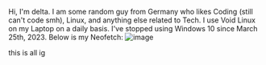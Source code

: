 Hi, I'm delta. I am some random guy from Germany who likes Coding (still can't code smh), Linux, and anything else related to Tech.
I use Void Linux on my Laptop on a daily basis. I've stopped using Windows 10 since March 25th, 2023.
Below is my Neofetch:
![image](https://user-images.githubusercontent.com/86793541/227712456-3f543dc4-575f-4f58-8331-f2e99a3a470a.png)







this is all ig
